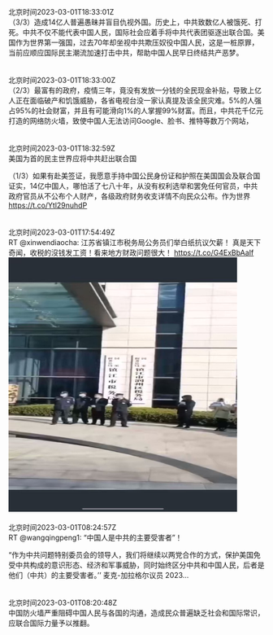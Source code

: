 北京时间2023-03-01T18:33:01Z<br>（3/3）造成14亿人普遍愚昧并盲目仇视外国。历史上，中共致数亿人被饿死、打死。中共不仅不能代表中国人民，国际社会应着手将中共代表团驱逐出联合国。美国作为世界第一强国，过去70年却坐视中共欺压奴役中国人民，这是一桩原罪，当前应顺应国际民主潮流加速打击中共，帮助中国人民早日终结共产恶梦。<br><br><br>北京时间2023-03-01T18:33:00Z<br>（2/3）最富有的政府，疫情三年，竟没有发放一分钱的全民现金补贴，导致上亿人正在面临破产和饥饿威胁，各省电视台没一家认真提及该全民灾难。5%的人强占95%的社会财富，并且有可能滑向1%的人掌握99%财富。而且，中共花千亿元打造的网络防火墙，致使中国人无法访问Google、脸书、推特等数万个网站，<br><br><br>北京时间2023-03-01T18:32:59Z<br>美国为首的民主世界应将中共赶出联合国

（1/3）如果有赴美签证，我愿意手持中国公民身份证和护照在美国国会及联合国证实，14亿中国人，哪怕活了七八十年，从没有权利选举和罢免任何官员，中共政府官员从不公布个人财产，各级政府财务收支详情不向民众公布。作为世界 
https://t.co/Ytl29nuhdP<br><br><br>北京时间2023-03-01T17:54:49Z<br>RT @xinwendiaocha: 江苏省镇江市税务局公务员们举白纸抗议欠薪！
真是天下奇闻，收税的沒钱发工资！看来地方财政问题很大！ https://t.co/G4ExBbAaIf<br><img src='/temp/video/2023/w-Month-3/y-Day-01/BanGFW2/1630869188532371456_0.jpg' width='450' height='500'><br><br>北京时间2023-03-01T08:24:57Z<br>RT @wangqingpeng1: “中国人是中共的主要受害者”！

“作为中共问题特别委员会的领导人，我们将继续以两党合作的方式，保护美国免受中共构成的意识形态、经济和军事威胁，同时始终区分中共和中国人民，后者是他们（中共）的主要受害者。’’
麦克-加拉格尔议员 
2023…<br><br><br>北京时间2023-03-01T08:20:48Z<br>中国防火墙严重阻碍中国人民与各国的沟通，造成民众普遍缺乏社会和国际常识，应联合国际力量予以推翻。<br><br><br>
